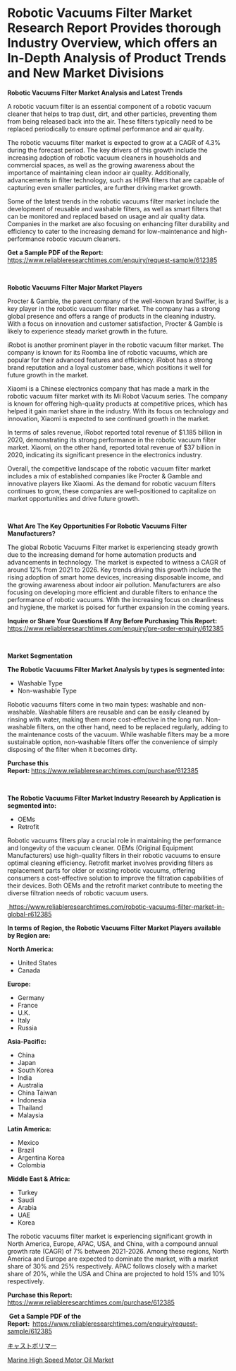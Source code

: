 <p><h1>Robotic Vacuums Filter Market Research Report Provides thorough Industry Overview, which offers an In-Depth Analysis of Product Trends and New Market Divisions</h1></p><p><strong>Robotic Vacuums Filter Market Analysis and Latest Trends</strong></p>
<p><p>A robotic vacuum filter is an essential component of a robotic vacuum cleaner that helps to trap dust, dirt, and other particles, preventing them from being released back into the air. These filters typically need to be replaced periodically to ensure optimal performance and air quality.</p><p>The robotic vacuums filter market is expected to grow at a CAGR of 4.3% during the forecast period. The key drivers of this growth include the increasing adoption of robotic vacuum cleaners in households and commercial spaces, as well as the growing awareness about the importance of maintaining clean indoor air quality. Additionally, advancements in filter technology, such as HEPA filters that are capable of capturing even smaller particles, are further driving market growth.</p><p>Some of the latest trends in the robotic vacuums filter market include the development of reusable and washable filters, as well as smart filters that can be monitored and replaced based on usage and air quality data. Companies in the market are also focusing on enhancing filter durability and efficiency to cater to the increasing demand for low-maintenance and high-performance robotic vacuum cleaners.</p></p>
<p><strong>Get a Sample PDF of the Report:&nbsp;</strong> <a href="https://www.reliableresearchtimes.com/enquiry/request-sample/612385">https://www.reliableresearchtimes.com/enquiry/request-sample/612385</a></p>
<p>&nbsp;</p>
<p><strong>Robotic Vacuums Filter Major Market Players</strong></p>
<p><p>Procter & Gamble, the parent company of the well-known brand Swiffer, is a key player in the robotic vacuum filter market. The company has a strong global presence and offers a range of products in the cleaning industry. With a focus on innovation and customer satisfaction, Procter & Gamble is likely to experience steady market growth in the future.</p><p>iRobot is another prominent player in the robotic vacuum filter market. The company is known for its Roomba line of robotic vacuums, which are popular for their advanced features and efficiency. iRobot has a strong brand reputation and a loyal customer base, which positions it well for future growth in the market.</p><p>Xiaomi is a Chinese electronics company that has made a mark in the robotic vacuum filter market with its Mi Robot Vacuum series. The company is known for offering high-quality products at competitive prices, which has helped it gain market share in the industry. With its focus on technology and innovation, Xiaomi is expected to see continued growth in the market.</p><p>In terms of sales revenue, iRobot reported total revenue of $1.185 billion in 2020, demonstrating its strong performance in the robotic vacuum filter market. Xiaomi, on the other hand, reported total revenue of $37 billion in 2020, indicating its significant presence in the electronics industry.</p><p>Overall, the competitive landscape of the robotic vacuum filter market includes a mix of established companies like Procter & Gamble and innovative players like Xiaomi. As the demand for robotic vacuum filters continues to grow, these companies are well-positioned to capitalize on market opportunities and drive future growth.</p></p>
<p>&nbsp;</p>
<p><strong>What Are The Key Opportunities For Robotic Vacuums Filter Manufacturers?</strong></p>
<p><p>The global Robotic Vacuums Filter market is experiencing steady growth due to the increasing demand for home automation products and advancements in technology. The market is expected to witness a CAGR of around 12% from 2021 to 2026. Key trends driving this growth include the rising adoption of smart home devices, increasing disposable income, and the growing awareness about indoor air pollution. Manufacturers are also focusing on developing more efficient and durable filters to enhance the performance of robotic vacuums. With the increasing focus on cleanliness and hygiene, the market is poised for further expansion in the coming years.</p></p>
<p><strong>Inquire or Share Your Questions If Any Before Purchasing This Report:</strong> <a href="https://www.reliableresearchtimes.com/enquiry/pre-order-enquiry/612385">https://www.reliableresearchtimes.com/enquiry/pre-order-enquiry/612385</a></p>
<p>&nbsp;</p>
<p><strong>Market Segmentation</strong></p>
<p><strong>The Robotic Vacuums Filter Market Analysis by types is segmented into:</strong></p>
<p><ul><li>Washable Type</li><li>Non-washable Type</li></ul></p>
<p><p>Robotic vacuums filters come in two main types: washable and non-washable. Washable filters are reusable and can be easily cleaned by rinsing with water, making them more cost-effective in the long run. Non-washable filters, on the other hand, need to be replaced regularly, adding to the maintenance costs of the vacuum. While washable filters may be a more sustainable option, non-washable filters offer the convenience of simply disposing of the filter when it becomes dirty.</p></p>
<p><strong>Purchase this Report:&nbsp;</strong><a href="https://www.reliableresearchtimes.com/purchase/612385">https://www.reliableresearchtimes.com/purchase/612385</a></p>
<p>&nbsp;</p>
<p><strong>The Robotic Vacuums Filter Market Industry Research by Application is segmented into:</strong></p>
<p><ul><li>OEMs</li><li>Retrofit</li></ul></p>
<p><p>Robotic vacuums filters play a crucial role in maintaining the performance and longevity of the vacuum cleaner. OEMs (Original Equipment Manufacturers) use high-quality filters in their robotic vacuums to ensure optimal cleaning efficiency. Retrofit market involves providing filters as replacement parts for older or existing robotic vacuums, offering consumers a cost-effective solution to improve the filtration capabilities of their devices. Both OEMs and the retrofit market contribute to meeting the diverse filtration needs of robotic vacuum users.</p></p>
<p><a href="https://www.reliableresearchtimes.com/robotic-vacuums-filter-market-in-global-r612385">&nbsp;https://www.reliableresearchtimes.com/robotic-vacuums-filter-market-in-global-r612385</a></p>
<p><strong>In terms of Region, the Robotic Vacuums Filter Market Players available by Region are:</strong></p>
<p>
    <p> <strong> North America: </strong>
        <ul>
            <li>United States</li>
            <li>Canada</li>
        </ul>
        </p> 
    <p> <strong> Europe: </strong>
        <ul>
            <li>Germany</li>
            <li>France</li>
            <li>U.K.</li>
            <li>Italy</li>
            <li>Russia</li>
        </ul>
        </p> 
    <p> <strong> Asia-Pacific: </strong>
        <ul>
            <li>China</li>
            <li>Japan</li>
            <li>South Korea</li>
            <li>India</li>
            <li>Australia</li>
            <li>China Taiwan</li>
            <li>Indonesia</li>
            <li>Thailand</li>
            <li>Malaysia</li>
        </ul>
        </p> 
    <p> <strong> Latin America: </strong>
        <ul>
            <li>Mexico</li>
            <li>Brazil</li>
            <li>Argentina Korea</li>
            <li>Colombia</li>
        </ul>
        </p> 
    <p> <strong> Middle East & Africa: </strong>
        <ul>
            <li>Turkey</li>
            <li>Saudi</li>
            <li>Arabia</li>
            <li>UAE</li>
            <li>Korea</li>
        </ul>
    </p>
    </p>
<p><p>The robotic vacuums filter market is experiencing significant growth in North America, Europe, APAC, USA, and China, with a compound annual growth rate (CAGR) of 7% between 2021-2026. Among these regions, North America and Europe are expected to dominate the market, with a market share of 30% and 25% respectively. APAC follows closely with a market share of 20%, while the USA and China are projected to hold 15% and 10% respectively.</p></p>
<p><strong>Purchase this Report: </strong><a href="https://www.reliableresearchtimes.com/purchase/612385">https://www.reliableresearchtimes.com/purchase/612385</a></p>
<p>&nbsp;<strong>Get a Sample PDF of the Report:&nbsp;&nbsp;</strong><a href="https://www.reliableresearchtimes.com/enquiry/request-sample/612385">https://www.reliableresearchtimes.com/enquiry/request-sample/612385</a></p>
<p><strong></strong></p>
<p><p><a href="https://github.com/tanyaali3/Market-Research-Report-List-2/blob/main/7261200187180.md">キャストポリマー</a></p><p><a href="https://github.com/juniordelafrance/Market-Research-Report-List-4/blob/main/marine-high-speed-motor-oil-market.md">Marine High Speed Motor Oil Market</a></p></p>